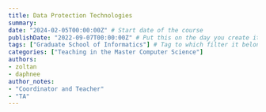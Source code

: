 ```yaml
---
title: Data Protection Technologies
summary: 
date: "2024-02-05T00:00:00Z" # Start date of the course
publishDate: "2022-09-07T00:00:00Z" # Put this on the day you create it.
tags: ["Graduate School of Informatics"] # Tag to which filter it belongs, see home/teaching.md for the filters
categories: ["Teaching in the Master Computer Science"]
authors:
- zoltan
- daphnee
author_notes: 
- "Coordinator and Teacher"
- "TA"
---
```

